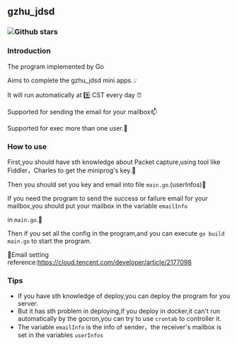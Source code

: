 ## gzhu_jdsd

### ![Github stars](https://img.shields.io/badge/Language-go-brightgreen)

### Introduction

The program implemented by Go

Aims to complete the gzhu_jdsd mini apps.:bulb:

It will run automatically at :nine: CST every day :alarm_clock:

Supported for sending the email for your mailbox:mailbox:

Supported for exec more than one user.:star2:

### How to use

First,you should have sth knowledge about Packet capture,using tool like Fiddler，Charles to get the miniprog's key.:closed_book:

Then you should set you key and email into file `main.go`.(userInfos):key:

If you need the program to send the success or failure email for your mailbox,you should put your mailbox in the variable `emailInfo`

in `main.go`.:email:

Then if you set all the config in the program,and you can execute `go build main.go` to start the program.

:link:Email setting reference:https://cloud.tencent.com/developer/article/2177098

### Tips

- If you have sth knowledge of deploy,you can deploy the program for you  server.
- But it has sth problem in deploying,if you deploy in docker,it can't run automatically by the gocron,you can try to use `crontab` to controller it.
- The variable `emailInfo` is the info of sender，the receiver's mailbox is set in the variables `userInfos` 

